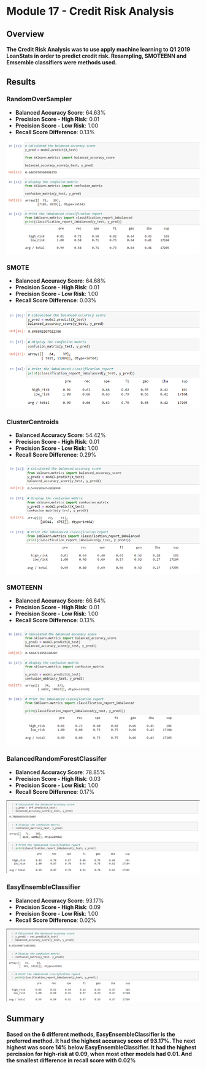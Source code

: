 # Module 17 - Credit Risk Analysis

## Overview 

#### The Credit Risk Analysis was to use apply machine learning to Q1 2019 LoanStats in order to predict credit risk. Resampling, SMOTEENN and Emsemble classifiers were methods used. 


## Results
### RandomOverSampler
 * **Balanced Accuracy Score**: 64.63%
 * **Precision Score - High Risk**: 0.01
 * **Precision Score - Low Risk**: 1.00
 * **Recall Score Difference**: 0.13%

![stacked_launch_outcomes](https://github.com/ZekeMoore/Credit_Risk_Analysis/blob/main/Resources/RandomOversampler.png)

### SMOTE
 * **Balanced Accuracy Score**: 64.68%
 * **Precision Score - High Risk**: 0.01
 * **Precision Score - Low Risk**: 1.00
 * **Recall Score Difference**: 0.03%

![stacked_launch_outcomes](https://github.com/ZekeMoore/Credit_Risk_Analysis/blob/main/Resources/SmoteOversampler.png)

### ClusterCentroids
 * **Balanced Accuracy Score**: 54.42%
 * **Precision Score - High Risk**: 0.01
 * **Precision Score - Low Risk**: 1.00
 * **Recall Score Difference**: 0.29%

![stacked_launch_outcomes](https://github.com/ZekeMoore/Credit_Risk_Analysis/blob/main/Resources/ClusterCentroids.png)

### SMOTEENN
 * **Balanced Accuracy Score**: 66.64%
 * **Precision Score - High Risk**: 0.01
 * **Precision Score - Low Risk**: 1.00
 * **Recall Score Difference**: 0.13%

![stacked_launch_outcomes](https://github.com/ZekeMoore/Credit_Risk_Analysis/blob/main/Resources/Smoteenn.png)

### BalancedRandomForestClassifer
 * **Balanced Accuracy Score**: 78.85%
 * **Precision Score - High Risk**: 0.03
 * **Precision Score - Low Risk**: 1.00
 * **Recall Score Difference**: 0.17%

![stacked_launch_outcomes](https://github.com/ZekeMoore/Credit_Risk_Analysis/blob/main/Resources/BalancedRandomForestClassifer.png)

### EasyEnsembleClassifier
 * **Balanced Accuracy Score**: 93.17%
 * **Precision Score - High Risk**: 0.09
 * **Precision Score - Low Risk**: 1.00
 * **Recall Score Difference**: 0.02%

![stacked_launch_outcomes](https://github.com/ZekeMoore/Credit_Risk_Analysis/blob/main/Resources/EasyEnsembleClassifier.png)



## Summary
#### Based on the 6 different methods, EasyEnsembleClassifier is the preferred method. It had the highest accuracy score of 93.17%. The next highest was score 14% below EasyEnsembleClassifier. It had the highest percission for high-risk at 0.09, when most other models had 0.01. And the smallest difference in recall score with 0.02%
